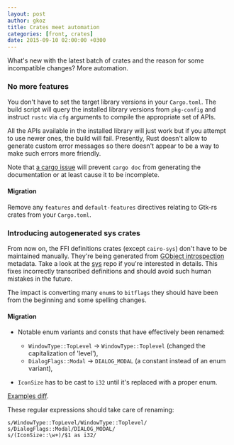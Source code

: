 ```yaml
---
layout: post
author: gkoz
title: Crates meet automation
categories: [front, crates]
date: 2015-09-10 02:00:00 +0300
---
```


What's new with the latest batch of crates and the reason for some
incompatible changes? More automation.


### No more features

You don't have to set the target library versions in your `Cargo.toml`.
The build script will query the installed library versions from `pkg-config`
and instruct `rustc` via `cfg` arguments to compile the appropriate set of APIs.

All the APIs available in the installed library will just work but if you
attempt to use newer ones, the build will fail. Presently, Rust doesn't allow
to generate custom error messages so there doesn't appear to be a way to make
such errors more friendly.

Note that [a cargo issue][cargo-issue] will prevent `cargo doc` from generating the
documentation or at least cause it to be incomplete.

#### Migration

Remove any `features` and `default-features` directives relating to Gtk-rs
crates from your `Cargo.toml`.


### Introducing autogenerated sys crates

From now on, the FFI definitions crates (except `cairo-sys`) don't have to
be maintained manually. They're being generated from [GObject introspection][GI]
metadata. Take a look at the [sys] repo if you're interested in details.
This fixes incorrectly transcribed definitions and should avoid such human
mistakes in the future.

The impact is converting many `enum`s to `bitflags` they should have been
from the beginning and some spelling changes.

#### Migration

 * Notable enum variants and consts that have effectively been renamed:
   * `WindowType::TopLevel` -> `WindowType::Toplevel` (changed the capitalization of 'level'),
   * `DialogFlags::Modal` -> `DIALOG_MODAL` (a constant instead of an enum variant),

 * `IconSize` has to be cast to `i32` until it's replaced with a proper enum.

[Examples diff](https://github.com/gtk-rs/examples/commit/954c7559fb8a7471bf0bda479c4df258276e38e1).

These regular expressions should take care of renaming:

    s/WindowType::TopLevel/WindowType::Toplevel/
    s/DialogFlags::Modal/DIALOG_MODAL/
    s/(IconSize::\w+)/$1 as i32/


[cargo-issue]: https://github.com/rust-lang/cargo/issues/1980
[GI]: https://wiki.gnome.org/Projects/GObjectIntrospection
[sys]: https://guthub.com/gtk-rs/sys
